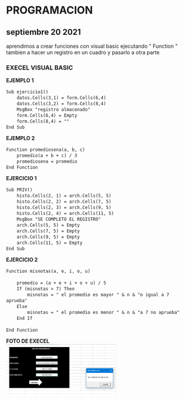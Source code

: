 # **PROGRAMACION**


## **septiembre 20 2021** <br>
aprendimos a crear funciones con visual basic ejecutando " Function " tambien a hacer un registro en un cuadro y pasarlo a otra parte 
### **EXECEL VISUAL BASIC**
**EJEMPLO 1**
```
Sub ejercicio1()
    datos.Cells(3,1) = form.Cells(6,4)
    datos.Cells(3,2) = form.Cells(8,4)
    MsgBox "registro almacenado"
    form.Cells(6,4) = Empty
    form.Cells(8,4) = ""
End Sub
```
**EJEMPLO 2**
```
Function promediosena(a, b, c)
    promedio(a + b + c) / 3
    promediosena = promedio 
End Function
```
**EJERCICIO 1**
```
Sub PRIV()
    histo.Cells(2, 1) = arch.Cells(5, 5)
    histo.Cells(2, 2) = arch.Cells(7, 5)
    histo.Cells(2, 3) = arch.Cells(9, 5)
    histo.Cells(2, 4) = arch.Cells(11, 5)
    MsgBox "SE COMPLETO EL REGISTRO"
    arch.Cells(5, 5) = Empty
    arch.Cells(7, 5) = Empty
    arch.Cells(9, 5) = Empty
    arch.Cells(11, 5) = Empty
End Sub
```
**EJERCICIO 2**
```
Function misnotas(a, e, i, o, u)

    promedio = (a + e + i + o + u) / 5
    If (misnotas > 7) Then
        misnotas = " el promedio es mayor " & n & "o igual a 7 aprueba"
    Else
        misnotas = " el promedio es menor " & n & "a 7 no aprueba"
    End If
       
End Function
```
**FOTO DE EXECEL**<br>
<img src="img/execel-1.jpg" width="300">
